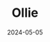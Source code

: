 ---
date: 2024-05-05
featured_image: Ollie-20240408-9.jpg
title: Ollie
description: 
tags: ["ollie"]
---